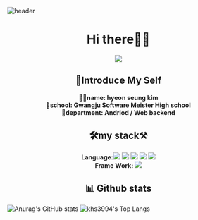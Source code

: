 
   ![header](https://capsule-render.vercel.app/api?type=wave&color=auto&height=300&section=header&text=hyeon%20seung&fontSize=90)
<h1 align="center">Hi there🙋‍♂️</h1>
<div align=center>
  

<a href="https://hits.seeyoufarm.com"><img src="https://hits.seeyoufarm.com/api/count/incr/badge.svg?url=https%3A%2F%2Fgithub.com%2Fkhs3994&count_bg=%23F3ECC8&title_bg=%23B9DBA6&icon=iconify.svg&icon_color=%23E7E7E7&title=hits&edge_flat=false"/></a>
	
  </div>

<h2 align="center"><strong>📝Introduce My Self</strong></h2>
<div align="center"><strong>🙋‍♂️name: hyeon seung kim<br>
💒school: Gwangju Software Meister High school<br>
  🎨department: Andriod / Web backend</strong></div>

<h2 align="center">🛠my stack⚒</h2>
<div align="center">
  <strong>Language:</strong><a><img src="https://img.shields.io/badge/javascript-FFFF00?style=flat-square&logo=javascript&logoColor=white"/></a> </a>
<img src="https://img.shields.io/badge/Kotlin-A0AFFF?style=flat-square&logo=Kotlin&logoColor=white"/> </a><img src="https://img.shields.io/badge/Java-0A6ECD?style=flat-square&logo=Java&logoColor=white"/> </a><img src="https://img.shields.io/badge/HTML5-F06464?style=flat-square&logo=HTML5&logoColor=white"/> </a><img src="https://img.shields.io/badge/C-1E90FF?style=flat-square&logo=C&logoColor=white"/> <br> <strong>Frame Work: </strong><a><img src="https://img.shields.io/badge/Node.js-04B431?style=flat-square&logo=Node.js&logoColor=white"/></a></div> 

<h2 align="center"><strong>📊 Github stats</strong></h2>

  ![Anurag's GitHub stats](https://github-readme-stats.vercel.app/api?username=khs3994&&show_icons=true&theme=default)
    ![khs3994's Top Langs](https://github-readme-stats.vercel.app/api/top-langs/?username=khs3994&layout=compact)
<!--
**khs3994/khs3994** is a ✨ _special_ ✨ repository because its `README.md` (this file) appears on your GitHub profile.

Here are some ideas to get you started:

- 🔭 I’m currently working on ...
- 🌱 I’m currently learning ...
- 👯 I’m looking to collaborate on ...
- 🤔 I’m looking for help with ...
- 💬 Ask me about ...
- 📫 How to reach me: ...
- 😄 Pronouns: ...
- ⚡ Fun fact: ...
-->

